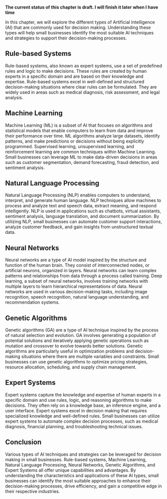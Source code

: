 **The current status of this chapter is draft. I will finish it later when I have time**

In this chapter, we will explore the different types of Artificial Intelligence (AI) that are commonly used for decision making. Understanding these types will help small businesses identify the most suitable AI techniques and strategies to support their decision-making processes.

Rule-based Systems
------------------

Rule-based systems, also known as expert systems, use a set of predefined rules and logic to make decisions. These rules are created by human experts in a specific domain and are based on their knowledge and expertise. Rule-based systems excel in well-defined and structured decision-making situations where clear rules can be formulated. They are widely used in areas such as medical diagnosis, risk assessment, and legal analysis.

Machine Learning
----------------

Machine Learning (ML) is a subset of AI that focuses on algorithms and statistical models that enable computers to learn from data and improve their performance over time. ML algorithms analyze large datasets, identify patterns, and make predictions or decisions without being explicitly programmed. Supervised learning, unsupervised learning, and reinforcement learning are common techniques within Machine Learning. Small businesses can leverage ML to make data-driven decisions in areas such as customer segmentation, demand forecasting, fraud detection, and sentiment analysis.

Natural Language Processing
---------------------------

Natural Language Processing (NLP) enables computers to understand, interpret, and generate human language. NLP techniques allow machines to process and analyze text and speech data, extract meaning, and respond intelligently. NLP is used in applications such as chatbots, virtual assistants, sentiment analysis, language translation, and document summarization. By utilizing NLP, small businesses can automate customer support interactions, analyze customer feedback, and gain insights from unstructured textual data.

Neural Networks
---------------

Neural networks are a type of AI model inspired by the structure and function of the human brain. They consist of interconnected nodes, or artificial neurons, organized in layers. Neural networks can learn complex patterns and relationships from data through a process called training. Deep learning, a subset of neural networks, involves training networks with multiple layers to learn hierarchical representations of data. Neural networks are used in various decision-making tasks, including image recognition, speech recognition, natural language understanding, and recommendation systems.

Genetic Algorithms
------------------

Genetic algorithms (GA) are a type of AI technique inspired by the process of natural selection and evolution. GA involves generating a population of potential solutions and iteratively applying genetic operations such as mutation and crossover to evolve towards better solutions. Genetic algorithms are particularly useful in optimization problems and decision-making situations where there are multiple variables and constraints. Small businesses can use genetic algorithms to optimize pricing strategies, resource allocation, scheduling, and supply chain management.

Expert Systems
--------------

Expert systems capture the knowledge and expertise of human experts in a specific domain and use rules, logic, and reasoning algorithms to make decisions. They often rely on a knowledge base, an inference engine, and a user interface. Expert systems excel in decision making that requires specialized knowledge and well-defined rules. Small businesses can utilize expert systems to automate complex decision processes, such as medical diagnosis, financial planning, and troubleshooting technical issues.

Conclusion
----------

Various types of AI techniques and strategies can be leveraged for decision making in small businesses. Rule-based systems, Machine Learning, Natural Language Processing, Neural Networks, Genetic Algorithms, and Expert Systems all offer unique capabilities and advantages. By understanding the characteristics and applications of these AI types, small businesses can identify the most suitable approaches to enhance their decision-making processes, drive efficiency, and gain a competitive edge in their respective industries.
